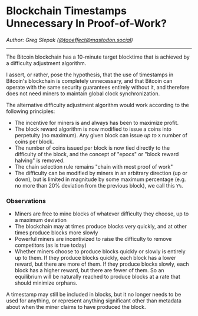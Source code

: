 # Blockchain Timestamps Unnecessary In Proof-of-Work?

*Author: Greg Slepak ([@taoeffect@mastodon.social](https://mastodon.social/@taoeffect))*

----

The Bitcoin blockchain has a 10-minute target blocktime that is achieved by a difficulty adjustment algorithm.

I assert, or rather, pose the hypothesis, that the use of timestamps in Bitcoin's blockchain is completely unnecessary, and that Bitcoin can operate with the same security guarantees entirely without it, and therefore does not need miners to maintain global clock synchronization.

The alternative difficulty adjustment algorithm would work according to the following principles:

- The incentive for miners is and always has been to maximize profit.
- The block reward algorithm is now modified to issue a coins into perpetuity (no maximum). Any given block can issue _up to_ `X` number of coins per block.
- The number of coins issued per block is now tied directly to the difficulty of the block, and the concept of "epocs" or "block reward halving" is removed.
- The chain selection rule remains "chain with most proof of work"
- The difficulty can be modified by miners in an arbitrary direction (up or down), but is limited in magnitude by some maximum percentage (e.g. no more than 20% deviation from the previous block), we call this `Y%`.

### Observations

- Miners are free to mine blocks of whatever difficulty they choose, up to a maximum deviation
- The blockchain may at times produce blocks very quickly, and at other times produce blocks more slowly
- Powerful miners are incentivized to raise the difficulty to remove competitors (as is true today)
- Whether miners choose to produce blocks quickly or slowly is entirely up to them. If they produce blocks quickly, each block has a lower reward, but there are more of them. If they produce blocks slowly, each block has a higher reward, but there are fewer of them. So an equilibrium will be naturally reached to produce blocks at a rate that should minimize orphans.

A timestamp may still be included in blocks, but it no longer needs to be used for anything, or represent anything significant other than metadata about when the miner claims to have produced the block.
